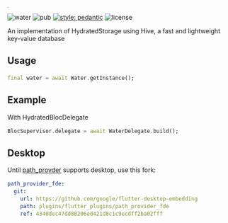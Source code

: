 <img src="https://github.com/arnemolland/water/blob/master/assets/water.png?raw=true" alt="water" style="zoom:1%;float: left;" height="72" />

![water](https://github.com/arnemolland/water/workflows/Flutter%20CI/badge.svg) ![pub](https://img.shields.io/pub/v/water?logo=flutter) [![style: pedantic](https://img.shields.io/badge/style-pedantic-9cf)](https://github.com/dart-lang/pedantic) ![license](https://img.shields.io/github/license/arnemolland/water)

An implementation of HydratedStorage using Hive, a fast and lightweight key-value database

## Usage

```dart
final water = await Water.getInstance();
```

## Example

With HydratedBlocDelegate

```dart
BlocSupervisor.delegate = await WaterDelegate.build();
```

## Desktop

Until [path_provder](https://pub.dev/packages/path_provider) supports desktop, use this fork:

```yaml
path_provider_fde:
  git:
    url: https://github.com/google/flutter-desktop-embedding
    path: plugins/flutter_plugins/path_provider_fde
    ref: 4340dec47dd88206ed421d8c1c9ecdff2ba02fff
```
